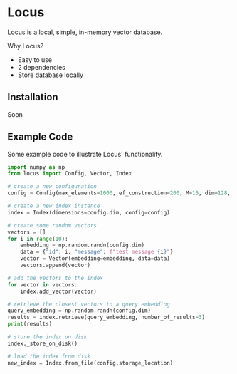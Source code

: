 # Locus
Locus is a local, simple, in-memory vector database.

Why Locus?
* Easy to use
* 2 dependencies
* Store database locally


## Installation
Soon

## Example Code
Some example code to illustrate Locus' functionality.

``` python
import numpy as np
from locus import Config, Vector, Index

# create a new configuration
config = Config(max_elements=1000, ef_construction=200, M=16, dim=128, space="euclidean", storage_location="index.db")

# create a new index instance
index = Index(dimensions=config.dim, config=config)

# create some random vectors
vectors = []
for i in range(10):
    embedding = np.random.randn(config.dim)
    data = {"id": i, "message": f"test message {i}"}
    vector = Vector(embedding=embedding, data=data)
    vectors.append(vector)

# add the vectors to the index
for vector in vectors:
    index.add_vector(vector)

# retrieve the closest vectors to a query embedding
query_embedding = np.random.randn(config.dim)
results = index.retrieve(query_embedding, number_of_results=3)
print(results)

# store the index on disk
index._store_on_disk()

# load the index from disk
new_index = Index.from_file(config.storage_location)
```

